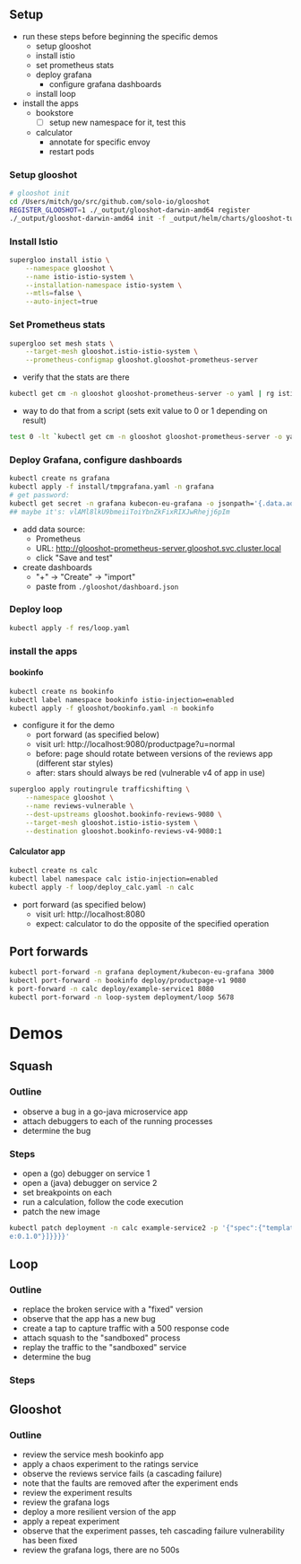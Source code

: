 

## Setup
- run these steps before beginning the specific demos
  - setup glooshot
  - install istio
  - set prometheus stats
  - deploy grafana
    - configure grafana dashboards
  - install loop
- install the apps
  - bookstore
    - [ ] setup new namespace for it, test this
  - calculator
    - annotate for specific envoy
    - restart pods

### Setup glooshot
```bash
# glooshot init
cd /Users/mitch/go/src/github.com/solo-io/glooshot
REGISTER_GLOOSHOT=1 ./_output/glooshot-darwin-amd64 register
./_output/glooshot-darwin-amd64 init -f _output/helm/charts/glooshot-tute2e7.tgz
```

### Install Istio
```bash
supergloo install istio \
    --namespace glooshot \
    --name istio-istio-system \
    --installation-namespace istio-system \
    --mtls=false \
    --auto-inject=true
```

### Set Prometheus stats
```bash
supergloo set mesh stats \
    --target-mesh glooshot.istio-istio-system \
    --prometheus-configmap glooshot.glooshot-prometheus-server
```
- verify that the stats are there
```bash
kubectl get cm -n glooshot glooshot-prometheus-server -o yaml | rg istio
```
- way to do that from a script (sets exit value to 0 or 1 depending on result)
```bash
test 0 -lt `kubectl get cm -n glooshot glooshot-prometheus-server -o yaml | rg istio|wc -l`
```

### Deploy Grafana, configure dashboards
```bash
kubectl create ns grafana
kubectl apply -f install/tmpgrafana.yaml -n grafana
# get password:
kubectl get secret -n grafana kubecon-eu-grafana -o jsonpath='{.data.admin-password}'|base64 --decode
## maybe it's: vlAMl8lkU9bmeiiToiYbnZkFixRIXJwRhejj6pIm
```
- add data source:
  - Prometheus
  - URL: http://glooshot-prometheus-server.glooshot.svc.cluster.local
  - click "Save and test"
- create dashboards
  - "+" -> "Create" -> "import"
  - paste from `./glooshot/dashboard.json`

### Deploy loop

```bash
kubectl apply -f res/loop.yaml
```

### install the apps

#### bookinfo
```bash
kubectl create ns bookinfo
kubectl label namespace bookinfo istio-injection=enabled
kubectl apply -f glooshot/bookinfo.yaml -n bookinfo
```
- configure it for the demo
  - port forward (as specified below)
  - visit url: http://localhost:9080/productpage?u=normal
  - before: page should rotate between versions of the reviews app (different star styles)
  - after: stars should always be red (vulnerable v4 of app in use)
```bash
supergloo apply routingrule trafficshifting \
    --namespace glooshot \
    --name reviews-vulnerable \
    --dest-upstreams glooshot.bookinfo-reviews-9080 \
    --target-mesh glooshot.istio-istio-system \
    --destination glooshot.bookinfo-reviews-v4-9080:1
```

#### Calculator app
```bash
kubectl create ns calc
kubectl label namespace calc istio-injection=enabled
kubectl apply -f loop/deploy_calc.yaml -n calc
```
- port forward (as specified below)
  - visit url: http://localhost:8080
  - expect: calculator to do the opposite of the specified operation




## Port forwards
```bash
kubectl port-forward -n grafana deployment/kubecon-eu-grafana 3000
kubectl port-forward -n bookinfo deploy/productpage-v1 9080
k port-forward -n calc deploy/example-service1 8080
kubectl port-forward -n loop-system deployment/loop 5678
```


# Demos

## Squash
### Outline
- observe a bug in a go-java microservice app
- attach debuggers to each of the running processes
- determine the bug

### Steps
- open a (go) debugger on service 1
- open a (java) debugger on service 2
- set breakpoints on each
- run a calculation, follow the code execution
- patch the new image
```bash
kubectl patch deployment -n calc example-service2 -p '{"spec":{"template":{"spec":{"containers":[{"name":"example-service2","image":"soloio/example-service2is
e:0.1.0"}]}}}}'
```

## Loop
### Outline
- replace the broken service with a "fixed" version
- observe that the app has a new bug
- create a tap to capture traffic with a 500 response code
- attach squash to the "sandboxed" process
- replay the traffic to the "sandboxed" service
- determine the bug
### Steps

## Glooshot
### Outline
- review the service mesh bookinfo app
- apply a chaos experiment to the ratings service
- observe the reviews service fails (a cascading failure)
- note that the faults are removed after the experiment ends
- review the experiment results
- review the grafana logs
- deploy a more resilient version of the app
- apply a repeat experiment
- observe that the experiment passes, teh cascading failure vulnerability has been fixed
- review the grafana logs, there are no 500s
